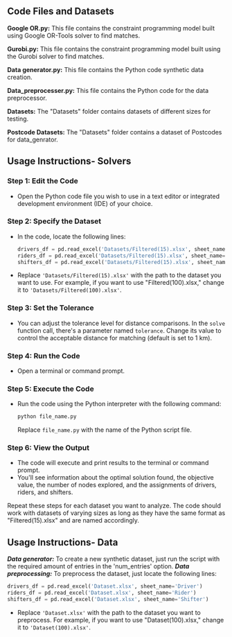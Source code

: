 ## Code Files and Datasets

**Google OR.py:** This file contains the constraint programming model built using Google OR-Tools solver to find matches.

**Gurobi.py:** This file contains the constraint programming model built using the Gurobi solver to find matches.

**Data generator.py:** This file contains the Python code synthetic data creation.

**Data_preprocesser.py:** This file contains the Python code for the data preprocessor.

**Datasets:** The "Datasets" folder contains datasets of different sizes for testing.

**Postcode Datasets:** The "Datasets" folder contains a dataset of Postcodes for data_genrator.

## Usage Instructions- Solvers

### Step 1: Edit the Code
- Open the Python code file you wish to use in a text editor or integrated development environment (IDE) of your choice.

### Step 2: Specify the Dataset
- In the code, locate the following lines:

    ```python
    drivers_df = pd.read_excel('Datasets/Filtered(15).xlsx', sheet_name='Driver')
    riders_df = pd.read_excel('Datasets/Filtered(15).xlsx', sheet_name='Rider')
    shifters_df = pd.read_excel('Datasets/Filtered(15).xlsx', sheet_name='Shifter')
    ```

- Replace `'Datasets/Filtered(15).xlsx'` with the path to the dataset you want to use. For example, if you want to use "Filtered(100).xlsx," change it to `'Datasets/Filtered(100).xlsx'`.

### Step 3: Set the Tolerance
- You can adjust the tolerance level for distance comparisons. In the `solve` function call, there's a parameter named `tolerance`. Change its value to control the acceptable distance for matching (default is set to 1 km).

### Step 4: Run the Code
- Open a terminal or command prompt.

### Step 5: Execute the Code
- Run the code using the Python interpreter with the following command:

    ```bash
    python file_name.py
    ```

  Replace `file_name.py` with the name of the Python script file.

### Step 6: View the Output
- The code will execute and print results to the terminal or command prompt.
- You'll see information about the optimal solution found, the objective value, the number of nodes explored, and the assignments of drivers, riders, and shifters.

Repeat these steps for each dataset you want to analyze. The code should work with datasets of varying sizes as long as they have the same format as "Filtered(15).xlsx" and are named accordingly.

## Usage Instructions- Data

***Data generator:*** To create a new synthetic dataset, just run the script with the required amount of entries in the 'num_entries' option.
***Data preprocessing:***  To preprocess the dataset, just locate the following lines:

```python
drivers_df = pd.read_excel('Dataset.xlsx', sheet_name='Driver')
riders_df = pd.read_excel('Dataset.xlsx', sheet_name='Rider')
shifters_df = pd.read_excel('Dataset.xlsx', sheet_name='Shifter')
```
- Replace `'Dataset.xlsx'` with the path to the dataset you want to preprocess. For example, if you want to use "Dataset(100).xlsx," change it to `'Dataset(100).xlsx'`.
